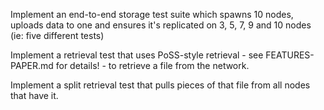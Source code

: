 Implement an end-to-end storage test suite which spawns 10 nodes, uploads data to one and ensures it's replicated on 3, 5, 7, 9 and 10 nodes (ie: five different tests)

Implement a retrieval test that uses PoSS-style retrieval - see FEATURES-PAPER.md for details! - to retrieve a file from the network.

Implement a split retrieval test that pulls pieces of that file from all nodes that have it.